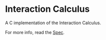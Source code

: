 # Interaction Calculus

A C implementation of the Interaction Calculus.

For more info, read the [Spec](./InteractionCalculus.md).
